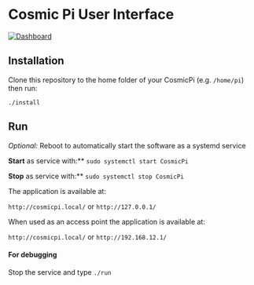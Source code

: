 # Cosmic Pi User Interface

[![Dashboard](https://img.youtube.com/vi/OOo4G47FLfk/0.jpg)](https://www.youtube.com/watch?v=OOo4G47FLfk "Cosmicpi UI demonstration")

## Installation
Clone this repository to the home folder of your CosmicPi (e.g. `/home/pi`)
then run:

```./install```

## Run
*Optional:* Reboot to automatically start the software as a systemd service

**Start** as service with:** `sudo systemctl start CosmicPi`

**Stop** as service with:** `sudo systemctl stop CosmicPi`

The application is available at:

`http://cosmicpi.local/` or `http://127.0.0.1/`

When used as an access point the application is available at:

`http://cosmicpi.local/` or `http://192.168.12.1/`

#### For debugging
Stop the service and type `./run`

